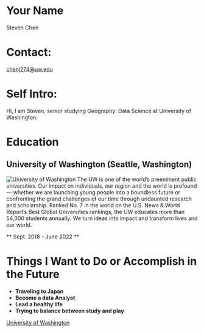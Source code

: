 # Your Name
Steven Chen

# Contact: 
chenj274@uw.edu

# Self Intro:
Hi, I am Steven, senior studying Geography: Data Science at University of Washington. 


# Education

## University of Washington (Seattle, Washington)

![University of Washington](https://upload.wikimedia.org/wikipedia/commons/1/1c/University_of_Washington%2C_Seattle%2C_WA.JPG) The UW is one of the world’s preeminent public universities. Our impact on individuals, our region and the world is profound — whether we are launching young people into a boundless future or confronting the grand challenges of our time through undaunted research and scholarship. Ranked No. 7 in the world on the U.S. News & World Report’s Best Global Universities rankings, the UW educates more than 54,000 students annually. We turn ideas into impact and transform lives and our world.

** Sept. 2018 - June 2022 **

# Things I Want to Do or Accomplish in the Future 

- **Traveling to Japan**
- **Become a data Analyst**
- **Lead a healthy life** 
- **Trying to balance between study and play**

[University of Washington](https://www.washington.edu/about/?utm_source=whitebar&utm_medium=click&utm_campaign=about&utm_term=abouttheuw)
